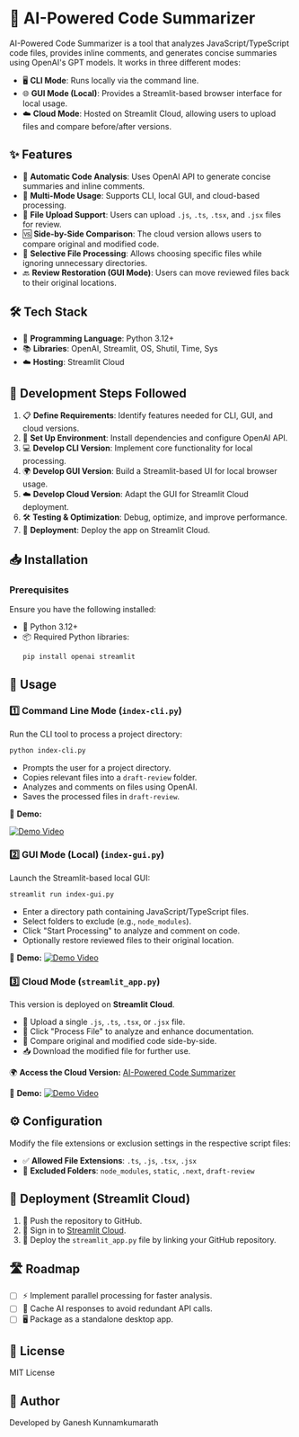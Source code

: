 # 🚀 AI-Powered Code Summarizer

AI-Powered Code Summarizer is a tool that analyzes JavaScript/TypeScript code files, provides inline comments, and generates concise summaries using OpenAI's GPT models. It works in three different modes: 
- 🖥️ **CLI Mode**: Runs locally via the command line.
- 🌐 **GUI Mode (Local)**: Provides a Streamlit-based browser interface for local usage.
- ☁️ **Cloud Mode**: Hosted on Streamlit Cloud, allowing users to upload files and compare before/after versions.

## ✨ Features
- 🤖 **Automatic Code Analysis**: Uses OpenAI API to generate concise summaries and inline comments.
- 🔄 **Multi-Mode Usage**: Supports CLI, local GUI, and cloud-based processing.
- 📂 **File Upload Support**: Users can upload `.js`, `.ts`, `.tsx`, and `.jsx` files for review.
- 🆚 **Side-by-Side Comparison**: The cloud version allows users to compare original and modified code.
- 🎯 **Selective File Processing**: Allows choosing specific files while ignoring unnecessary directories.
- 🔙 **Review Restoration (GUI Mode)**: Users can move reviewed files back to their original locations.

## 🛠️ Tech Stack
- 🐍 **Programming Language**: Python 3.12+
- 📚 **Libraries**: OpenAI, Streamlit, OS, Shutil, Time, Sys
- ☁️ **Hosting**: Streamlit Cloud

## 📌 Development Steps Followed
1. 📋 **Define Requirements**: Identify features needed for CLI, GUI, and cloud versions.
2. 🔧 **Set Up Environment**: Install dependencies and configure OpenAI API.
3. 💻 **Develop CLI Version**: Implement core functionality for local processing.
4. 🌍 **Develop GUI Version**: Build a Streamlit-based UI for local browser usage.
5. ☁️ **Develop Cloud Version**: Adapt the GUI for Streamlit Cloud deployment.
6. 🛠️ **Testing & Optimization**: Debug, optimize, and improve performance.
7. 🚀 **Deployment**: Deploy the app on Streamlit Cloud.

## 📥 Installation
### Prerequisites
Ensure you have the following installed:
- 🐍 Python 3.12+
- 📦 Required Python libraries:
  ```sh
  pip install openai streamlit
  ```

## 🚀 Usage

### 1️⃣ Command Line Mode (`index-cli.py`)
Run the CLI tool to process a project directory:
```sh
python index-cli.py
```
- Prompts the user for a project directory.
- Copies relevant files into a `draft-review` folder.
- Analyzes and comments on files using OpenAI.
- Saves the processed files in `draft-review`.


🎥 **Demo:**

<a href="https://www.youtube.com/watch?v=bp1F5jUyRLY" target="_blank">
  <img src="https://img.youtube.com/vi/bp1F5jUyRLY/0.jpg" alt="Demo Video">
</a>




### 2️⃣ GUI Mode (Local) (`index-gui.py`)
Launch the Streamlit-based local GUI:
```sh
streamlit run index-gui.py
```
- Enter a directory path containing JavaScript/TypeScript files.
- Select folders to exclude (e.g., `node_modules`).
- Click "Start Processing" to analyze and comment on code.
- Optionally restore reviewed files to their original location.

🎥 **Demo:** 
<a href="https://www.youtube.com/watch?v=JFW8f8z8HdQ" target="_blank">
  <img src="https://img.youtube.com/vi/JFW8f8z8HdQ/0.jpg" alt="Demo Video">
</a>


### 3️⃣ Cloud Mode (`streamlit_app.py`)
This version is deployed on **Streamlit Cloud**.
- 📂 Upload a single `.js`, `.ts`, `.tsx`, or `.jsx` file.
- 🤖 Click "Process File" to analyze and enhance documentation.
- 🔄 Compare original and modified code side-by-side.
- 📥 Download the modified file for further use.

🌍 **Access the Cloud Version:** [AI-Powered Code Summarizer](https://intelligent-ai-codereviewer-documenter.streamlit.app/)

🎥 **Demo:**
<a href="https://www.youtube.com/watch?v=BPYolx0a-14" target="_blank">
  <img src="https://img.youtube.com/vi/BPYolx0a-14/0.jpg" alt="Demo Video">
</a>



## ⚙️ Configuration
Modify the file extensions or exclusion settings in the respective script files:
- ✅ **Allowed File Extensions**: `.ts`, `.js`, `.tsx`, `.jsx`
- 🚫 **Excluded Folders**: `node_modules`, `static`, `.next`, `draft-review`

## 🚢 Deployment (Streamlit Cloud)
1. 📂 Push the repository to GitHub.
2. 🔗 Sign in to [Streamlit Cloud](https://share.streamlit.io/).
3. 🚀 Deploy the `streamlit_app.py` file by linking your GitHub repository.

## 🛣️ Roadmap
- [ ] ⚡ Implement parallel processing for faster analysis.
- [ ] 🧠 Cache AI responses to avoid redundant API calls.
- [ ] 🖥️ Package as a standalone desktop app.

## 📜 License
MIT License

## 👤 Author
Developed by Ganesh Kunnamkumarath
